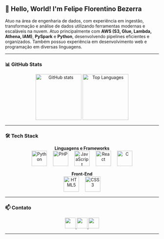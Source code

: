<h2 align="left">👋 Hello, World! I'm Felipe Florentino Bezerra</h2>

<p align="left">
Atuo na área de engenharia de dados, com experiência em ingestão, transformação e análise de dados utilizando ferramentas modernas e escaláveis na nuvem.  
Atuo principalmente com <strong>AWS (S3, Glue, Lambda, Athena, IAM)</strong>, <strong>PySpark</strong> e <strong>Python</strong>, desenvolvendo pipelines eficientes e organizados.  
Também possuo experiência em desenvolvimento web e programação em diversas linguagens.
</p>

---

### 📊 GitHub Stats
<div align="center">
  <img src="https://github-readme-stats.vercel.app/api?username=felipefbezerra&show_icons=true&include_all_commits=true&count_private=true&theme=dracula" height="150" alt="GitHub stats" />
  <img src="https://github-readme-stats.vercel.app/api/top-langs?username=felipefbezerra&layout=compact&langs_count=5&theme=dracula" height="150" alt="Top Languages" />
</div>

---

### 🛠 Tech Stack
<div align="center">

**Linguagens e Frameworks**
<br>
<img src="https://cdn.jsdelivr.net/gh/devicons/devicon/icons/python/python-original.svg" height="50" alt="Python" />
<img width="12" />
<img src="https://cdn.jsdelivr.net/gh/devicons/devicon/icons/php/php-original.svg" height="50" alt="PHP" />
<img width="12" />
<img src="https://cdn.jsdelivr.net/gh/devicons/devicon/icons/javascript/javascript-original.svg" height="50" alt="JavaScript" />
<img width="12" />
<img src="https://cdn.jsdelivr.net/gh/devicons/devicon/icons/react/react-original.svg" height="50" alt="React" />
<img width="12" />
<img src="https://cdn.jsdelivr.net/gh/devicons/devicon/icons/c/c-original.svg" height="50" alt="C" />

**Front-End**
<br>
<img src="https://cdn.jsdelivr.net/gh/devicons/devicon/icons/html5/html5-original.svg" height="50" alt="HTML5" />
<img width="12" />
<img src="https://cdn.jsdelivr.net/gh/devicons/devicon/icons/css3/css3-original.svg" height="50" alt="CSS3" />

</div>

---

### 📫 Contato
<div align="center">
  <a href="https://instagram.com/felipe.fbezerra" target="_blank">
    <img src="https://img.shields.io/static/v1?message=Instagram&logo=instagram&color=E4405F&logoColor=white&style=for-the-badge" height="35" />
  </a>
  <a href="mailto:contato.felipefbezerra@gmail.com" target="_blank">
    <img src="https://img.shields.io/static/v1?message=Gmail&logo=gmail&color=D14836&logoColor=white&style=for-the-badge" height="35" />
  </a>
  <a href="https://www.linkedin.com/in/felipe-florentino-bezerra/" target="_blank">
    <img src="https://img.shields.io/static/v1?message=LinkedIn&logo=linkedin&color=0077B5&logoColor=white&style=for-the-badge" height="35" />
  </a>
</div>

---
